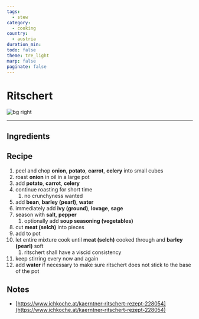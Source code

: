 ```yaml
---
tags:
  - stew
category:
  - cooking
country:
  - austria
duration_min: 
todo: false
theme: tre_light
marp: false
paginate: false
---
```


# Ritschert

![bg right](../../gfx/PXL_20250316_030704050~2.jpg)

---

## Ingredients

## Recipe
1. peel and chop **onion**, **potato**, **carrot**, **celery** into small cubes
1. roast **onion** in oil in a large pot
1. add **potato**, **carrot**, **celery**
1. continue roasting for short time
    1. no crunchyness wanted
1. add **bean**, **barley (pearl)**, **water**
1. immediately add **ivy (ground)**, **lovage**, **sage**
1. season with **salt**, **pepper**
    1. optionally add **soup seasoning (vegetables)**
1. cut **meat (selch)** into pieces
1. add to pot
1. let entire mixture cook until **meat (selch)** cooked through and **barley (pearl)** soft
    1. ritschert shall have a viscid consistency
1. keep stirring every now and again
1. add **water** if necessary to make sure ritschert does not stick to the base of the pot


## Notes
* [https://www.ichkoche.at/kaerntner-ritschert-rezept-228054](https://www.ichkoche.at/kaerntner-ritschert-rezept-228054)